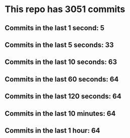 # This repo has 3051 commits

## Commits in the last 1 second: 5
## Commits in the last 5 seconds: 33
## Commits in the last 10 seconds: 63
## Commits in the last 60 seconds: 64
## Commits in the last 120 seconds: 64
## Commits in the last 10 minutes: 64
## Commits in the last 1 hour: 64
